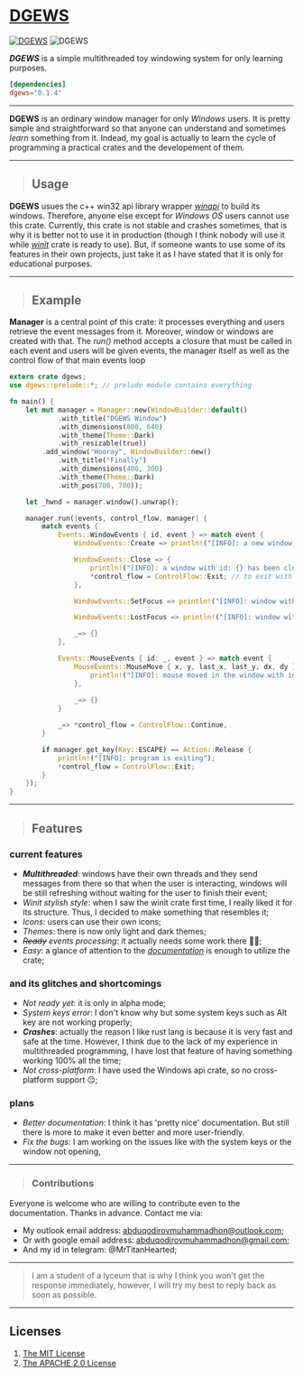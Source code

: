 # [DGEWS](https://github.com/MrTitanHearted/dgews)

[![DGEWS](https://img.shields.io/badge/dgews-v0.1.4-important)](https://crates.io/crates/dgews/) ![DGEWS](https://img.shields.io/crates/l/dgews)

**_DGEWS_** is a simple multithreaded toy windowing system for only learning purposes.

```toml
[dependencies]
dgews="0.1.4"
```

----------------------------------------------------------------

**DGEWS** is an ordinary window manager for only _Windows_ users. It is pretty simple and straightforward so that anyone can understand and sometimes _learn_ something from it. Indead, my goal is actually to learn the cycle of programming a practical crates and the developement of them.

----------------------------------------------------------------

> ## Usage

**DGEWS** usues the c++ win32 api library wrapper [_winapi_](https://crates.io/crates/winapi) to build its windows. Therefore, anyone else except for _Windows OS_ users cannot use this crate. Currently, this crate is not stable and crashes sometimes, that is why it is better not to use it in production (though I think nobody will use it while [_winit_](https://crates.io/crates/winit) crate is ready to use). But, if someone wants to use some of its features in their own projects, just take it as I have stated that it is only for educational purposes.

----------------------------------------------------------------

> ## Example

**Manager** is a central point of this crate: it processes everything and users retrieve the event messages from it. Moreover, window or windows are created with that. The _run()_ method accepts a closure that must be called in each event and users will be given events, the manager itself as well as the control flow of that main events loop

```rust
extern crate dgews;
use dgews::prelude::*; // prelude module contains everything

fn main() {
    let mut manager = Manager::new(WindowBuilder::default()
            .with_title("DGEWS Window")
            .with_dimensions(800, 640)
            .with_theme(Theme::Dark)
            .with_resizable(true))
        .add_window("Hooray", WindowBuilder::new()
            .with_title("Finally")
            .with_dimensions(400, 300)
            .with_theme(Theme::Dark)
            .with_pos(700, 700));

    let _hwnd = manager.window().unwrap();

    manager.run(|events, control_flow, manager| {
        match events {
            Events::WindowEvents { id, event } => match event {
                WindowEvents::Create => println!("[INFO]: a new window with id: {} has been created", id),

                WindowEvents::Close => {
                    println!("[INFO]: a window with id: {} has been closed", id);
                    *control_flow = ControlFlow::Exit; // to exit with panicing, use ControlFlow::ExitWithCode(<your number>) instead.
                },

                WindowEvents::SetFocus => println!("[INFO]: window with id: {} gained the focus", id),

                WindowEvents::LostFocus => println!("[INFO]: window with id: {} Lost the focus", id),

                _=> {}
            },

            Events::MouseEvents { id: _, event } => match event {
                MouseEvents::MouseMove { x, y, last_x, last_y, dx, dy } => {
                    println!("[INFO]: mouse moved in the window with id {}: x={}, y={}, last_x={}, last_y={} dx={} dy={};", manager.window().unwrap().get_id(), x, y, last_x, last_y, dx, dy);
                },
                
                _=> {}
            }

            _=> *control_flow = ControlFlow::Continue,
        }

        if manager.get_key(Key::ESCAPE) == Action::Release {
            println!("[INFO]: program is exiting");
            *control_flow = ControlFlow::Exit;
        }
    });
}
```

----------------------------------------------------------------

> ## Features

### current features

* **_Multithreaded_**: windows have their own threads and they send messages from there so that when the user is interacting, windows will be still refreshing without waiting for the user to finish their event;
* _Winit stylish style_: when I saw the winit crate first time, I really liked it for its structure. Thus, I decided to make something that resembles it;
* _Icons_: users can use their own icons;
* _Themes_: there is now only light and dark themes;
* _~~Ready~~ events processing_: it actually needs some work there 🤷‍♂️;
* _Easy_: a glance of attention to the [_documentation_](https://docs.rs/dgews/latest/dgews/) is enough to utilize the crate;

### and its glitches and shortcomings

* _Not ready yet_: it is only in alpha mode;
* _System keys error_: I don't know why but some system keys such as Alt key are not working properly;
* **_Crashes_**: actually the reason I like rust lang is because it is very fast and safe at the time. However, I think due to the lack of my experience in multithreaded programming, I have lost that feature of having something working 100% all the time;
* _Not cross-platform_: I have used the Windows api crate, so no cross-platform support 😔;

### plans

* _Better documentation_: I think it has 'pretty nice' documentation. But still there is more to make it even better and more user-friendly.
* _Fix the bugs_: I am working on the issues like with the system keys or the window not opening,

----------------------------------------------------------------

> ### Contributions

Everyone is welcome who are willing to contribute even to the documentation. Thanks in advance.
Contact me via:

* My outlook email address: abduqodirovmuhammadhon@outlook.com;
* Or with google email address: abduqodirovmuhammadhon@gmail.com;
* And my id in telegram: @MrTitanHearted;

----------------------------------------------------------------

> I am a student of a lyceum that is why I think you won't get the response immediately, however, I will try my best to reply back as soon as possible.

----------------------------------------------------------------

## Licenses

1. [The MIT License](https://github.com/MrTitanHearted/dgews/LICENSE-MIT)
2. [The APACHE 2.0 License](https://github.com/MrTitanHearted/dgews/LICENSE-APACHE)
